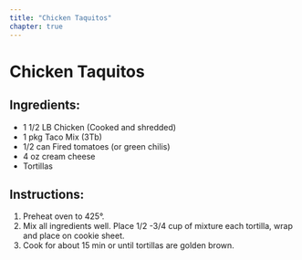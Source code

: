 ```yaml
---
title: "Chicken Taquitos"
chapter: true
---
```


# Chicken Taquitos

## Ingredients:

- 1 1/2 LB Chicken (Cooked and shredded)
- 1 pkg Taco Mix (3Tb)
- 1/2 can Fired tomatoes (or green chilis)
- 4 oz cream cheese
- Tortillas

## Instructions:

1. Preheat oven to 425°.
2. Mix all ingredients well. Place 1/2 -3/4 cup of mixture each tortilla, wrap and place on cookie sheet. 
3. Cook for about 15 min or until tortillas are golden brown.

